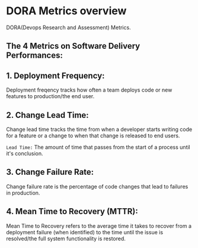 # DORA Metrics overview

DORA(Devops Research and Assessment) Metrics.

## The 4 Metrics on Software Delivery Performances:

## 1. Deployment Frequency:

Deployment freqency tracks how often a team deploys code or new features to production/the end user.

## 2. Change Lead Time:

Change lead time tracks the time from when a developer starts writing code for a feature or a change to when that change is released to end users.

`Lead Time:` The amount of time that passes from the start of a process until it's conclusion.

## 3. Change Failure Rate:

Change failure rate is the percentage of code changes that lead to failures in production.

## 4. Mean Time to Recovery (MTTR):

Mean Time to Recovery refers to the average time it takes to recover from a deployment failure (when identified) to the time until the issue is resolved/the full system functionality is restored.
